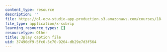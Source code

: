 ```yaml
---
content_type: resource
description: ''
file: https://ol-ocw-studio-app-production.s3.amazonaws.com/courses/18-086-mathematical-methods-for-engineers-ii-spring-2006/37490df95fc05c709264db29e7d3f564_7dVYOOHB4g4.vtt
file_type: application/x-subrip
learning_resource_types: []
resourcetype: Other
title: 3play caption file
uid: 37490df9-5fc0-5c70-9264-db29e7d3f564
---
```

